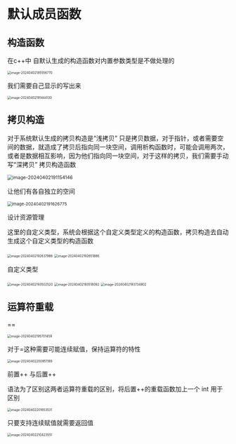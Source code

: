 # 默认成员函数

## 构造函数

在c++中 自默认生成的构造函数对内置参数类型是不做处理的

<img src="C:\Users\30780\AppData\Roaming\Typora\typora-user-images\image-20240402185556770.png" alt="image-20240402185556770" style="zoom:50%;" />

我们需要自己显示的写出来

<img src="C:\Users\30780\AppData\Roaming\Typora\typora-user-images\image-20240402191444130.png" alt="image-20240402191444130" style="zoom:50%;" />



## 拷贝构造

对于系统默认生成的拷贝构造是“浅拷贝” 只是拷贝数据，对于指针，或者需要空间的数据，就造成了拷贝后指向同一块空间，调用析构函数时，可能会调用两次，或者是数据相互影响，因为他们指向同一块空间，对于这样的拷贝，我们需要手动写“深拷贝” 拷贝构造函数

<img src="C:\Users\30780\AppData\Roaming\Typora\typora-user-images\image-20240402191154146.png" alt="image-20240402191154146" style="zoom:75%;" />

让他们有各自独立的空间

<img src="C:\Users\30780\AppData\Roaming\Typora\typora-user-images\image-20240402191626775.png" alt="image-20240402191626775" style="zoom:67%;" />

设计资源管理

这里的自定义类型，系统会根据这个自定义类型定义的构造函数，拷贝构造去自动生成这个自定义类型的构造函数

<img src="C:\Users\30780\AppData\Roaming\Typora\typora-user-images\image-20240402192637966.png" alt="image-20240402192637966" style="zoom:50%;" />

<img src="C:\Users\30780\AppData\Roaming\Typora\typora-user-images\image-20240402192651886.png" alt="image-20240402192651886" style="zoom:50%;" />

自定义类型

<img src="C:\Users\30780\AppData\Roaming\Typora\typora-user-images\image-20240402193502520.png" alt="image-20240402193502520" style="zoom:50%;" />

<img src="C:\Users\30780\AppData\Roaming\Typora\typora-user-images\image-20240402193518092.png" alt="image-20240402193518092" style="zoom:50%;" />

<img src="C:\Users\30780\AppData\Roaming\Typora\typora-user-images\image-20240402193734902.png" alt="image-20240402193734902" style="zoom:50%;" />

## 运算符重载

==

<img src="C:\Users\30780\AppData\Roaming\Typora\typora-user-images\image-20240402195701459.png" alt="image-20240402195701459" style="zoom: 50%;" />

对于=这种需要可能连续赋值，保持运算符的特性

<img src="C:\Users\30780\AppData\Roaming\Typora\typora-user-images\image-20240402200951189.png" alt="image-20240402200951189" style="zoom:50%;" />

前置++ 与后置++

语法为了区别这两者运算符重载的区别，将后置++的重载函数加上一个 int  用于区别



<img src="C:\Users\30780\AppData\Roaming\Typora\typora-user-images\image-20240402201653531.png" alt="image-20240402201653531" style="zoom:50%;" />

只要支持连续赋值就需要返回值



<img src="C:\Users\30780\AppData\Roaming\Typora\typora-user-images\image-20240402210423551.png" alt="image-20240402210423551" style="zoom:50%;" />